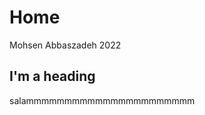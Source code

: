 # Home
Mohsen Abbaszadeh 2022
<!-- The code we're using to submit the pull request -->
<h2>I'm a heading</h2>
salammmmmmmmmmmmmmmmmmmmmm
